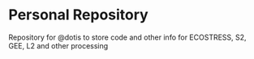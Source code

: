 # Personal Repository
Repository for @dotis to store code and other info for ECOSTRESS, S2, GEE, L2 and other processing
